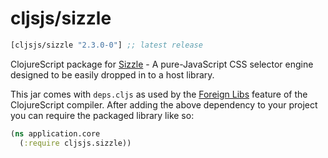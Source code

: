 # cljsjs/sizzle
[](dependency)
```clojure
[cljsjs/sizzle "2.3.0-0"] ;; latest release
```
[](/dependency)

ClojureScript package for [Sizzle](sizzle) - A pure-JavaScript CSS selector engine designed to be easily dropped in to a host library.

This jar comes with `deps.cljs` as used by the [Foreign Libs][flibs] feature
of the ClojureScript compiler. After adding the above dependency to your project
you can require the packaged library like so:

```clojure
(ns application.core
  (:require cljsjs.sizzle))
```
[sizzle]: https://github.com/jquery/sizzle
[flibs]: https://github.com/clojure/clojurescript/wiki/Packaging-Foreign-Dependencies

